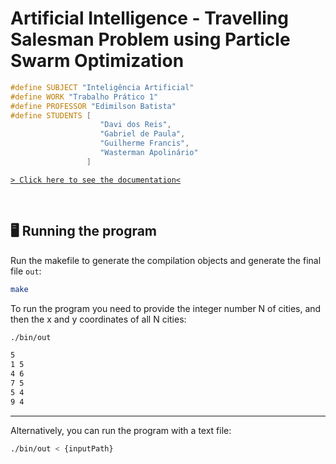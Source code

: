 # Artificial Intelligence - Travelling Salesman Problem using Particle Swarm Optimization

```cpp
#define SUBJECT "Inteligência Artificial"
#define WORK "Trabalho Prático 1"
#define PROFESSOR "Edimilson Batista"
#define STUDENTS [
                    "Davi dos Reis", 
                    "Gabriel de Paula", 
                    "Guilherme Francis", 
                    "Wasterman Apolinário"
                 ]
```

[`> Click here to see the documentation<`](./docs/documentation-ptbr.pdf)

&nbsp;

## 🖥 Running the program

Run the makefile to generate the compilation objects and generate the final file `out`:

```bash
make
```

To run the program you need to provide the integer number N of cities, and then the x and y coordinates of all N cities:

```bash
./bin/out
```

```txt
5
1 5
4 6
7 5
5 4
9 4
```

---
Alternatively, you can run the program with a text file:

```bash
./bin/out < {inputPath}
```
